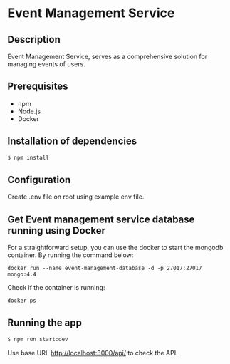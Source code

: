 # Event Management Service

## Description

Event Management Service, serves as a comprehensive solution for managing events of users.

## Prerequisites
- npm
- Node.js
- Docker

## Installation of dependencies

```bash
$ npm install
```

## Configuration

Create .env file on root using example.env file.

## Get Event management service database running using Docker

For a straightforward setup, you can use the docker to start the mongodb container. By running the command below:

```
docker run --name event-management-database -d -p 27017:27017 mongo:4.4
```

Check if the container is running:

```bash
docker ps
```

## Running the app

```bash
$ npm run start:dev
```

Use base URL [http://localhost:3000/api/](http://localhost:3000/api/) to check the API.

